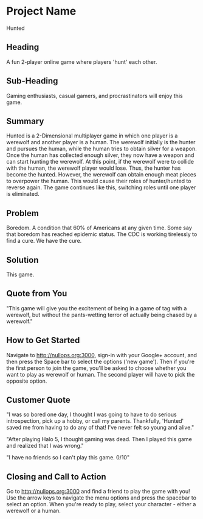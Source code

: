 # Project Name #
  Hunted

## Heading ##
  A fun 2-player online game where players 'hunt' each other.

## Sub-Heading ##
  Gaming enthusiasts, casual gamers, and procrastinators will enjoy this game.

## Summary ##
  Hunted is a 2-Dimensional multiplayer game in which one player is a werewolf and another player is a human. The werewolf initially is the hunter and pursues the
  human, while the human tries to obtain silver for a weapon. Once the human has collected enough silver, they now have a weapon and can start hunting the werewolf.
  At this point, if the werewolf were to collide with the human, the werewolf player would lose. Thus, the hunter has become the hunted. However, the werewolf can
  obtain enough meat pieces to overpower the human. This would cause their roles of hunter/hunted to reverse again. The game continues like this, switching roles
  until one player is eliminated.

## Problem ##
  Boredom. A condition that 60% of Americans at any given time. Some say that boredom has reached epidemic status. The CDC is working tirelessly
  to find a cure. We have the cure.

## Solution ##
  This game.

## Quote from You ##
  "This game will give you the excitement of being in a game of tag with a werewolf, but without the pants-wetting terror of actually being chased by a werewolf."

## How to Get Started ##
  Navigate to http://nullops.org:3000, sign-in with your Google+ account, and then press the Space bar to select the options ('new game'). Then if you're the first person
  to join the game, you'll be asked to choose whether you want to play as werewolf or human. The second player will have to pick the opposite option.

## Customer Quote ##
  "I was so bored one day, I thought I was going to have to do serious introspection, pick up a hobby, or call my parents. Thankfully, 'Hunted' saved me from having
  to do any of that! I've never felt so young and alive."

  "After playing Halo 5, I thought gaming was dead. Then I played this game and realized that I was wrong."

  "I have no friends so I can't play this game. 0/10"

## Closing and Call to Action ##
  Go to http://nullops.org:3000 and find a friend to play the game with you! Use the arrow keys to navigate the menu options and press the spacebar to select an option. When you're ready
  to play, select your character - either a werewolf or a human.